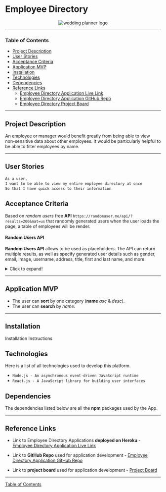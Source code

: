 # Employee Directory

<p align="center">
 <img src="readme/imgs/logo.png" alt="wedding planner logo" width="400px">
</p>

---

### Table of Contents

- [Project Description](#project-description)
- [User Stories](#user-stories)
- [Acceptance Criteria](#acceptance-criteria)
- [Application MVP](#application-mvp)
- [Installation](#installation)
- [Technologies](#technologies)
- [Dependencies](#depencencies)
- [Reference Links](#reference-links)
  - [Employee Directory Application Live Link](https://employee-directory-platform.herokuapp.com/)
  - [Employee Directory Application GitHub Repo](https://github.com/ystamaritq/employee-directory)
  - [Employee Directory Project Board](https://github.com/ystamaritq/employee-directory/projects/1)

---

## Project Description

An employee or manager would benefit greatly from being able to view non-sensitive data about other employees. It would be particularly helpful to be able to filter employees by name.

---

## User Stories

```
As a user,
I want to be able to view my entire employee directory at once
So that I have quick access to their information

```

## Acceptance Criteria

Based on _random users_ free **API** `https://randomuser.me/api/?results=200&nat=us` that randomly generated users when the user loads the page, a table of employees will be render.

#### Random Users API

**Random Users API** allows to be used as placeholders. The API can return multiple results, as well as specify generated user details such as gender, email, image, username, address, title, first and last name, and more.

<details>
  <summary>Click to expand!</summary>
<img src="./images/users.png" width = "400px">
</details>

---

## Application MVP

- The user can **sort** by one category (**name** _asc_ & _desc_).
- The user can **search** by _name_.

---

## Installation

Installation Instructions

## Technologies

Here is a list of all technologies used to develop this platform.

- `Node.js - An asynchronous event-driven JavaScript runtime`
- `React.js - A JavaScript library for building user interfaces`

## Dependencies

The dependencies listed below are all the **npm** packages used by the App.

---

## Reference Links

- Link to Employee Directory Applications **deployed on Heroku** - [Employee Directory Application Live Link](https://employee-directory-platform.herokuapp.com/)

- Link to **GitHub Repo** used for application development - [Employee Directory Application GitHub Repo](https://github.com/ystamaritq/employee-directory)

- Link to **project board** used for application development - [Project Board](https://github.com/ystamaritq/employee-directory/projects/1)

---

[Table of Contents](#table-of-contents)
